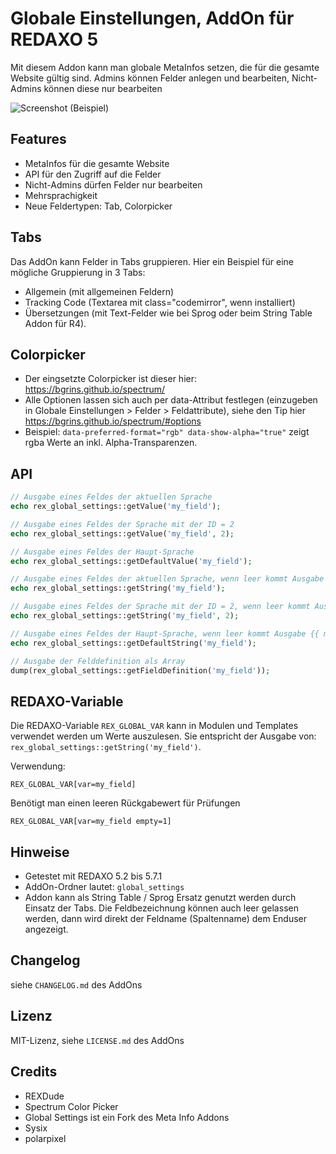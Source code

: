 # Globale Einstellungen, AddOn für REDAXO 5

Mit diesem Addon kann man globale MetaInfos setzen, die für die gesamte Website gültig sind. Admins können Felder anlegen und bearbeiten, Nicht-Admins können diese nur bearbeiten

![Screenshot](https://github.com/FriendsOfREDAXO/global_settings/raw/assets/screenshot.png)
(Beispiel)

## Features

* MetaInfos für die gesamte Website
* API für den Zugriff auf die Felder
* Nicht-Admins dürfen Felder nur bearbeiten
* Mehrsprachigkeit
* Neue Feldertypen: Tab, Colorpicker

## Tabs

Das AddOn kann Felder in Tabs gruppieren. Hier ein Beispiel für eine mögliche Gruppierung in 3 Tabs:

* Allgemein (mit allgemeinen Feldern)
* Tracking Code (Textarea mit class="codemirror", wenn installiert)
* Übersetzungen (mit Text-Felder wie bei Sprog oder beim String Table Addon für R4).

## Colorpicker

* Der eingsetzte Colorpicker ist dieser hier: https://bgrins.github.io/spectrum/ 
* Alle Optionen lassen sich auch per data-Attribut festlegen (einzugeben in Globale Einstellungen > Felder > Feldattribute), siehe den Tip hier https://bgrins.github.io/spectrum/#options
* Beispiel: `data-preferred-format="rgb" data-show-alpha="true"` zeigt rgba Werte an inkl. Alpha-Transparenzen.

## API

```php
// Ausgabe eines Feldes der aktuellen Sprache
echo rex_global_settings::getValue('my_field');

// Ausgabe eines Feldes der Sprache mit der ID = 2
echo rex_global_settings::getValue('my_field', 2);

// Ausgabe eines Feldes der Haupt-Sprache
echo rex_global_settings::getDefaultValue('my_field');

// Ausgabe eines Feldes der aktuellen Sprache, wenn leer kommt Ausgabe {{ my_field }}
echo rex_global_settings::getString('my_field');

// Ausgabe eines Feldes der Sprache mit der ID = 2, wenn leer kommt Ausgabe {{ my_field }}
echo rex_global_settings::getString('my_field', 2);

// Ausgabe eines Feldes der Haupt-Sprache, wenn leer kommt Ausgabe {{ my_field }}
echo rex_global_settings::getDefaultString('my_field');

// Ausgabe der Felddefinition als Array
dump(rex_global_settings::getFieldDefinition('my_field'));
```

## REDAXO-Variable

Die REDAXO-Variable `REX_GLOBAL_VAR` kann in Modulen und Templates verwendet werden um Werte auszulesen. 
Sie entspricht der Ausgabe von: `rex_global_settings::getString('my_field')`. 

Verwendung: 

```
REX_GLOBAL_VAR[var=my_field]
```

Benötigt man einen leeren Rückgabewert für Prüfungen

```
REX_GLOBAL_VAR[var=my_field empty=1]
```

## Hinweise

* Getestet mit REDAXO 5.2 bis 5.7.1
* AddOn-Ordner lautet: `global_settings`
* Addon kann als String Table / Sprog Ersatz genutzt werden durch Einsatz der Tabs. Die Feldbezeichnung können auch leer gelassen werden, dann wird direkt der Feldname (Spaltenname) dem Enduser angezeigt.

## Changelog

siehe `CHANGELOG.md` des AddOns

## Lizenz

MIT-Lizenz, siehe `LICENSE.md` des AddOns

## Credits

* REXDude
* Spectrum Color Picker
* Global Settings ist ein Fork des Meta Info Addons
* Sysix
* polarpixel

